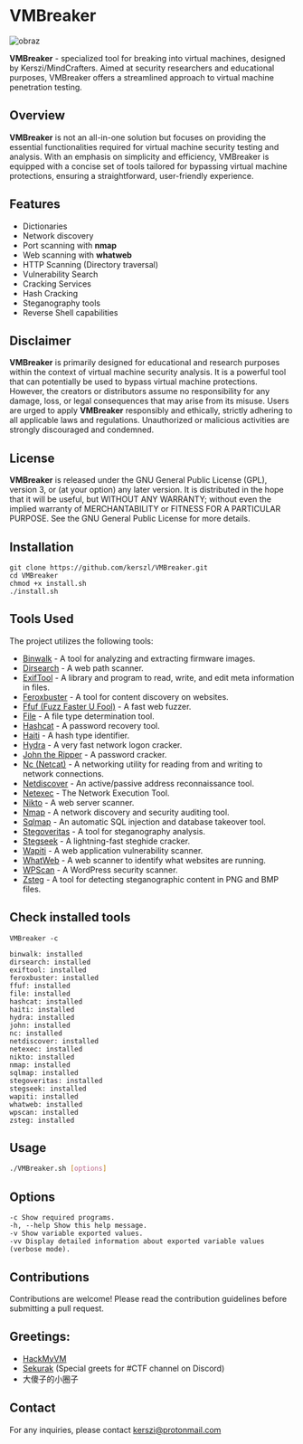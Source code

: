 # VMBreaker

![obraz](https://github.com/kerszl/VMBreaker/assets/45152848/cead308e-4e78-474a-9982-e498e3187c61)

**VMBreaker** - specialized tool for breaking into virtual machines, designed by Kerszi/MindCrafters. Aimed at security researchers and educational purposes, VMBreaker offers a streamlined approach to virtual machine penetration testing.

## Overview

**VMBreaker** is not an all-in-one solution but focuses on providing the essential functionalities required for virtual machine security testing and analysis. With an emphasis on simplicity and efficiency, VMBreaker is equipped with a concise set of tools tailored for bypassing virtual machine protections, ensuring a straightforward, user-friendly experience.

## Features

- Dictionaries
- Network discovery
- Port scanning with **nmap**
- Web scanning with **whatweb**
- HTTP Scanning (Directory traversal)
- Vulnerability Search
- Cracking Services
- Hash Cracking
- Steganography tools
- Reverse Shell capabilities

## Disclaimer

**VMBreaker** is primarily designed for educational and research purposes within the context of virtual machine security analysis. It is a powerful tool that can potentially be used to bypass virtual machine protections. However, the creators or distributors assume no responsibility for any damage, loss, or legal consequences that may arise from its misuse. Users are urged to apply **VMBreaker** responsibly and ethically, strictly adhering to all applicable laws and regulations. Unauthorized or malicious activities are strongly discouraged and condemned.

## License

**VMBreaker** is released under the GNU General Public License (GPL), version 3, or (at your option) any later version. It is distributed in the hope that it will be useful, but WITHOUT ANY WARRANTY; without even the implied warranty of MERCHANTABILITY or FITNESS FOR A PARTICULAR PURPOSE. See the GNU General Public License for more details.

## Installation
```
git clone https://github.com/kerszl/VMBreaker.git
cd VMBreaker
chmod +x install.sh
./install.sh
```
## Tools Used

The project utilizes the following tools:

- [Binwalk](https://github.com/ReFirmLabs/binwalk) - A tool for analyzing and extracting firmware images.
- [Dirsearch](https://github.com/maurosoria/dirsearch) - A web path scanner.
- [ExifTool](https://exiftool.org/) - A library and program to read, write, and edit meta information in files.
- [Feroxbuster](https://github.com/epi052/feroxbuster) - A tool for content discovery on websites.
- [Ffuf (Fuzz Faster U Fool)](https://github.com/ffuf/ffuf) - A fast web fuzzer.
- [File](http://darwinsys.com/file/) - A file type determination tool.
- [Hashcat](https://hashcat.net/hashcat/) - A password recovery tool.
- [Haiti](https://noraj.github.io/haiti/) - A hash type identifier.
- [Hydra](https://github.com/vanhauser-thc/thc-hydra) - A very fast network logon cracker.
- [John the Ripper](https://www.openwall.com/john/) - A password cracker.
- [Nc (Netcat)](http://nc110.sourceforge.net/) - A networking utility for reading from and writing to network connections.
- [Netdiscover](https://github.com/alexxy/netdiscover) - An active/passive address reconnaissance tool.
- [Netexec](https://github.com/Pennyw0rth/NetExec) -  The Network Execution Tool.
- [Nikto](https://github.com/sullo/nikto) - A web server scanner.
- [Nmap](https://nmap.org/) - A network discovery and security auditing tool.
- [Sqlmap](http://sqlmap.org/) - An automatic SQL injection and database takeover tool.
- [Stegoveritas](https://github.com/bannsec/stegoVeritas) - A tool for steganography analysis.
- [Stegseek](https://github.com/RickdeJager/stegseek) - A lightning-fast steghide cracker.
- [Wapiti](https://github.com/IFGHou/wapiti) - A web application vulnerability scanner.
- [WhatWeb](https://github.com/urbanadventurer/WhatWeb) - A web scanner to identify what websites are running.
- [WPScan](https://wpscan.org/) - A WordPress security scanner.
- [Zsteg](https://github.com/zed-0xff/zsteg) - A tool for detecting steganographic content in PNG and BMP files.

## Check installed tools
```
VMBreaker -c

binwalk: installed
dirsearch: installed
exiftool: installed
feroxbuster: installed
ffuf: installed
file: installed
hashcat: installed
haiti: installed
hydra: installed
john: installed
nc: installed
netdiscover: installed
netexec: installed
nikto: installed
nmap: installed
sqlmap: installed
stegoveritas: installed
stegseek: installed
wapiti: installed
whatweb: installed
wpscan: installed
zsteg: installed
```
## Usage

```bash
./VMBreaker.sh [options]
```
## Options
```
-c Show required programs.
-h, --help Show this help message.
-v Show variable exported values.
-vv Display detailed information about exported variable values (verbose mode).
```

## Contributions

Contributions are welcome! Please read the contribution guidelines before submitting a pull request.

## Greetings:

- [HackMyVM](https://hackmyvm.eu/)
- [Sekurak](https://sekurak.pl/) (Special greets for #CTF channel on Discord)
- 大傻子的小圈子

## Contact

For any inquiries, please contact kerszi@protonmail.com




